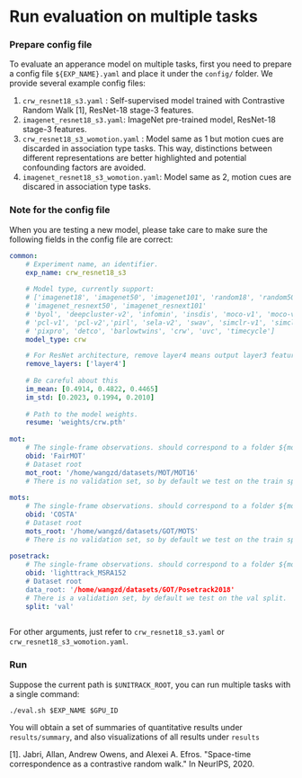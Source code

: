 # Run evaluation on multiple tasks

### Prepare config file

To evaluate an apperance model on multiple tasks, first you need to prepare a config file `${EXP_NAME}.yaml` and place it under the `config/` folder. We provide several example config files: 
   1. `crw_resnet18_s3.yaml` : Self-supervised model trained with Contrastive Random Walk [1], ResNet-18 stage-3 features.
   2. `imagenet_resnet18_s3.yaml`: ImageNet pre-trained model, ResNet-18 stage-3 features.
   3. `crw_resnet18_s3_womotion.yaml` : Model same as 1 but motion cues are discarded in association type tasks. This way, distinctions between different representations are better highlighted and  potential confounding factors are avoided.
   4. `imagenet_resnet18_s3_womotion.yaml`: Model same as 2, motion cues are discared in association type tasks.
   

### Note for the config file

When you are testing a new model, please take care to make sure the following fields in the config file are correct:

```yaml
common:
    # Experiment name, an identifier.
    exp_name: crw_resnet18_s3   
    
    # Model type, currently support:
    # ['imagenet18', 'imagenet50', 'imagenet101', 'random18', 'random50',
    # 'imagenet_resnext50', 'imagenet_resnext101'
    # 'byol', 'deepcluster-v2', 'infomin', 'insdis', 'moco-v1', 'moco-v2',
    # 'pcl-v1', 'pcl-v2','pirl', 'sela-v2', 'swav', 'simclr-v1', 'simclr-v2',
    # 'pixpro', 'detco', 'barlowtwins', 'crw', 'uvc', 'timecycle']
    model_type: crw                    

    # For ResNet architecture, remove layer4 means output layer3 features
    remove_layers: ['layer4']             
    
    # Be careful about this
    im_mean: [0.4914, 0.4822, 0.4465]        
    im_std: [0.2023, 0.1994, 0.2010]
    
    # Path to the model weights.
    resume: 'weights/crw.pth'
    
mot:
    # The single-frame observations. should correspond to a folder ${mot_root}/obs/${obid}
    obid: 'FairMOT'
    # Dataset root
    mot_root: '/home/wangzd/datasets/MOT/MOT16'
    # There is no validation set, so by default we test on the train split. 
    
mots:
    # The single-frame observations. should correspond to a folder ${mots_root}/obs/${obid}
    obid: 'COSTA'
    # Dataset root
    mots_root: '/home/wangzd/datasets/GOT/MOTS'
    # There is no validation set, so by default we test on the train split.  
    
posetrack:
    # The single-frame observations. should correspond to a folder ${mots_root}/obs/val/${obid}
    obid: 'lighttrack_MSRA152
    # Dataset root
    data_root: '/home/wangzd/datasets/GOT/Posetrack2018'
    # There is a validation set, by default we test on the val split.
    split: 'val'
                                 
```

For other arguments, just refer to `crw_resnet18_s3.yaml` or `crw_resnet18_s3_womotion.yaml`.


### Run

Suppose the current path is `$UNITRACK_ROOT`, you can run multiple tasks with a single command:

```shell
./eval.sh $EXP_NAME $GPU_ID
```

You will obtain a set of summaries of quantitative results under `results/summary`, and also visualizations of all results under `results`


[1]. Jabri, Allan, Andrew Owens, and Alexei A. Efros. "Space-time correspondence as a contrastive random walk." In NeurIPS, 2020.
